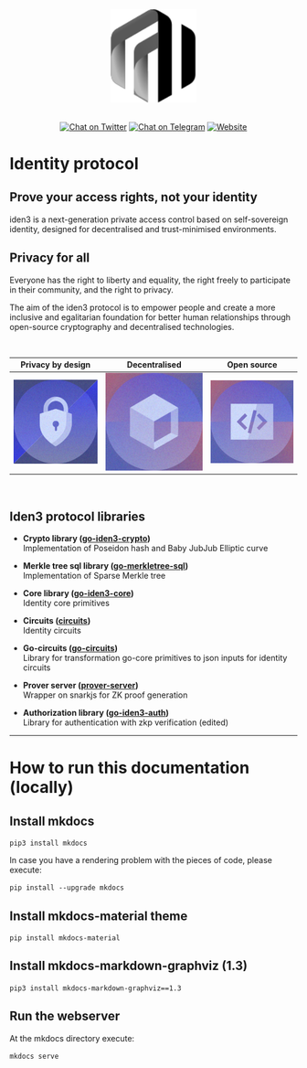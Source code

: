 <div align="center">
<img src="mkdocs/docs/logo-dark.svg" width="150"/>
</div>
<br />
<div align="center">

[![Chat on Twitter][ico-twitter]][link-twitter]
[![Chat on Telegram][ico-telegram]][link-telegram]
[![Website][ico-website]][link-website]
<!-- [![GitHub repo][ico-github]][link-github] -->

</div>

[ico-twitter]: https://img.shields.io/twitter/url?color=black&label=Iden3&logoColor=black&style=social&url=https%3A%2F%2Ftwitter.com%2Fidenthree
[ico-telegram]: https://img.shields.io/badge/telegram-telegram-black
[ico-website]: https://img.shields.io/website?up_color=black&up_message=iden3.io&url=https%3A%2F%2Fiden3.io
<!-- [ico-github]: https://img.shields.io/github/last-commit/iden3/docs?color=black -->

[link-twitter]: https://twitter.com/identhree
[link-telegram]: https://t.me/iden3io
[link-website]: https://iden3.io
<!-- [link-github]: https://github.com/iden3/docs -->

# Identity protocol 

## Prove your access rights, not your identity

iden3 is a next-generation private access control based on self-sovereign identity, designed for decentralised and trust-minimised environments.

## Privacy for all

Everyone has the right to liberty and equality, the right freely to participate in their community, and the right to privacy.

The aim of the iden3 protocol is to empower people and create a more inclusive and egalitarian foundation for better human relationships through open-source cryptography and decentralised technologies.

<div align="center">
<br />

Privacy by design            | Decentralised                     |  Open source 
:---------------------------:|:---------------------------------:|:-------------------------------:
![](mkdocs/docs/imgs/icons/privacy.svg)  | ![](mkdocs/docs/imgs/icons/decentralised.svg) | ![](mkdocs/docs/imgs/icons/open-source.svg)

<br />
</div>

## Iden3 protocol libraries

- **Crypto library ([go-iden3-crypto](https://github.com/iden3/go-iden3-crypto))**
    <br />Implementation of Poseidon hash and Baby JubJub Elliptic curve

- **Merkle tree sql library ([go-merkletree-sql](https://github.com/iden3/go-merkletree-sql))**
    <br />Implementation of Sparse Merkle tree

- **Core library ([go-iden3-core](https://github.com/iden3/go-iden3-core))**
    <br />Identity core primitives

- **Circuits ([circuits](https://github.com/iden3/circuits))**
    <br />Identity circuits

- **Go-circuits ([go-circuits](https://github.com/iden3/go-circuits))**
    <br />Library for transformation go-core primitives to json inputs for identity circuits

- **Prover server ([prover-server](https://github.com/iden3/prover-server))**
    <br />Wrapper on snarkjs for ZK proof generation

- **Authorization library ([go-iden3-auth](https://github.com/iden3/go-iden3-auth))**
    <br />Library for authentication with zkp verification (edited)

---

# How to run this documentation (locally)
## Install mkdocs
```
pip3 install mkdocs
```

In case you have a rendering problem with the pieces of code, please execute:
```
pip install --upgrade mkdocs
```

## Install mkdocs-material theme
```
pip install mkdocs-material
```

## Install mkdocs-markdown-graphviz (1.3)
```
pip3 install mkdocs-markdown-graphviz==1.3
```

## Run the webserver
At the mkdocs directory execute:

```
mkdocs serve
```
